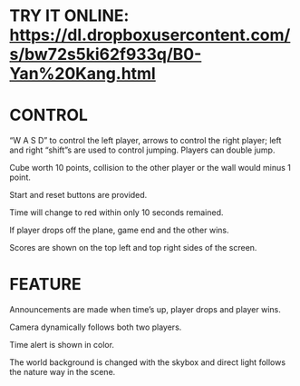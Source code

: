 # TRY IT ONLINE: https://dl.dropboxusercontent.com/s/bw72s5ki62f933q/B0-Yan%20Kang.html 

# CONTROL
“W A S D” to control the left player, arrows to control the right player; left and right “shift”s are used to control jumping. Players can double jump.

Cube worth 10 points, collision to the other player or the wall would minus 1 point.

Start and reset buttons are provided.

Time will change to red within only 10 seconds remained.

If player drops off the plane, game end and the other wins.

Scores are shown on the top left and top right sides of the screen.



# FEATURE
Announcements are made when time’s up, player drops and player wins.

Camera dynamically follows both two players.

Time alert is shown in color.

The world background is changed with the skybox and direct light follows the nature way in the scene. 


